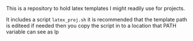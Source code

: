 This is a repository to hold latex templates I might readily use for projects.

It includes a script `latex_proj.sh` it is recommended that the template path is editeed if needed then you copy the script in to a location that PATH variable can see as lp